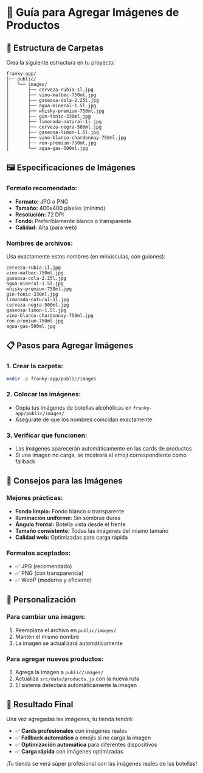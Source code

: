 # 📸 Guía para Agregar Imágenes de Productos

## 📁 Estructura de Carpetas

Crea la siguiente estructura en tu proyecto:

```
franky-app/
├── public/
│   └── images/
│       ├── cerveza-rubia-1l.jpg
│       ├── vino-malbec-750ml.jpg
│       ├── gaseosa-cola-2.25l.jpg
│       ├── agua-mineral-1.5l.jpg
│       ├── whisky-premium-750ml.jpg
│       ├── gin-tonic-330ml.jpg
│       ├── limonada-natural-1l.jpg
│       ├── cerveza-negra-500ml.jpg
│       ├── gaseosa-limon-1.5l.jpg
│       ├── vino-blanco-chardonnay-750ml.jpg
│       ├── ron-premium-750ml.jpg
│       └── agua-gas-500ml.jpg
```

## 🖼️ Especificaciones de Imágenes

### **Formato recomendado:**
- **Formato:** JPG o PNG
- **Tamaño:** 400x400 píxeles (mínimo)
- **Resolución:** 72 DPI
- **Fondo:** Preferiblemente blanco o transparente
- **Calidad:** Alta (para web)

### **Nombres de archivos:**
Usa exactamente estos nombres (en minúsculas, con guiones):

```
cerveza-rubia-1l.jpg
vino-malbec-750ml.jpg
gaseosa-cola-2.25l.jpg
agua-mineral-1.5l.jpg
whisky-premium-750ml.jpg
gin-tonic-330ml.jpg
limonada-natural-1l.jpg
cerveza-negra-500ml.jpg
gaseosa-limon-1.5l.jpg
vino-blanco-chardonnay-750ml.jpg
ron-premium-750ml.jpg
agua-gas-500ml.jpg
```

## 📋 Pasos para Agregar Imágenes

### **1. Crear la carpeta:**
```bash
mkdir -p franky-app/public/images
```

### **2. Colocar las imágenes:**
- Copia tus imágenes de botellas alcohólicas en `franky-app/public/images/`
- Asegúrate de que los nombres coincidan exactamente

### **3. Verificar que funcionen:**
- Las imágenes aparecerán automáticamente en las cards de productos
- Si una imagen no carga, se mostrará el emoji correspondiente como fallback

## 🎯 Consejos para las Imágenes

### **Mejores prácticas:**
- **Fondo limpio:** Fondo blanco o transparente
- **Iluminación uniforme:** Sin sombras duras
- **Ángulo frontal:** Botella vista desde el frente
- **Tamaño consistente:** Todas las imágenes del mismo tamaño
- **Calidad web:** Optimizadas para carga rápida

### **Formatos aceptados:**
- ✅ JPG (recomendado)
- ✅ PNG (con transparencia)
- ✅ WebP (moderno y eficiente)

## 🔧 Personalización

### **Para cambiar una imagen:**
1. Reemplaza el archivo en `public/images/`
2. Mantén el mismo nombre
3. La imagen se actualizará automáticamente

### **Para agregar nuevos productos:**
1. Agrega la imagen a `public/images/`
2. Actualiza `src/data/products.js` con la nueva ruta
3. El sistema detectará automáticamente la imagen

## 🚀 Resultado Final

Una vez agregadas las imágenes, tu tienda tendrá:
- ✅ **Cards profesionales** con imágenes reales
- ✅ **Fallback automático** a emojis si no carga la imagen
- ✅ **Optimización automática** para diferentes dispositivos
- ✅ **Carga rápida** con imágenes optimizadas

¡Tu tienda se verá súper profesional con las imágenes reales de las botellas! 